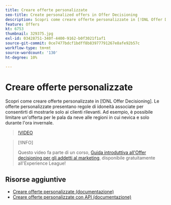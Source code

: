 ```yaml
---
title: Creare offerte personalizzate
seo-title: Create personalized offers in Offer Decisioning
description: Scopri come creare offerte personalizzate in [!DNL Offer Decisioning]. Le offerte personalizzate presentano regole di idoneità associate per consentirti di mostrarle solo ai clienti rilevanti.
feature: Offers
kt: 6753
thumbnail: 329375.jpg
exl-id: 03428751-340f-4400-9162-b0f3021f1af1
source-git-commit: 0ce7477bdcf1bdff8b83977791267e8afe92b57c
workflow-type: tm+mt
source-wordcount: '130'
ht-degree: 10%

---
```


# Creare offerte personalizzate

Scopri come creare offerte personalizzate in [!DNL Offer Decisioning]. Le offerte personalizzate presentano regole di idoneità associate per consentirti di mostrarle solo ai clienti rilevanti. Ad esempio, è possibile limitare un&#39;offerta per le pala da neve alle regioni in cui nevica e solo durante l&#39;ora invernale.

>[!VIDEO](https://video.tv.adobe.com/v/329375?quality=12&learn=on)

>[!INFO]
>
> Questo video fa parte di un corso, [Guida introduttiva all&#39;Offer decisioning per gli addetti al marketing](https://experienceleague.adobe.com/?recommended=ExperiencePlatform-U-1-2020.1.offerdecisioning?lang=it), disponibile gratuitamente all&#39;Experience League!


## Risorse aggiuntive

* [Creare offerte personalizzate (documentazione)](https://experienceleague.adobe.com/docs/journey-optimizer/using/offer-decisioniong/managing-offers-in-the-offer-library/creating-personalized-offers.html)
* [Creare offerte personalizzate con API (documentazione)](https://experienceleague.adobe.com/docs/journey-optimizer/using/offer-decisioniong/api-reference/offers-api/personalized-offers/create.html)
